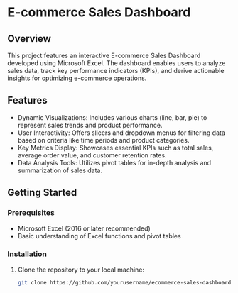 # E-commerce Sales Dashboard

## Overview
This project features an interactive E-commerce Sales Dashboard developed using Microsoft Excel. The dashboard enables users to analyze sales data, track key performance indicators (KPIs), and derive actionable insights for optimizing e-commerce operations. 

## Features
- Dynamic Visualizations: Includes various charts (line, bar, pie) to represent sales trends and product performance.
- User Interactivity: Offers slicers and dropdown menus for filtering data based on criteria like time periods and product categories.
- Key Metrics Display: Showcases essential KPIs such as total sales, average order value, and customer retention rates.
- Data Analysis Tools: Utilizes pivot tables for in-depth analysis and summarization of sales data.

## Getting Started

### Prerequisites
- Microsoft Excel (2016 or later recommended)
- Basic understanding of Excel functions and pivot tables

### Installation
1. Clone the repository to your local machine:
   ```bash
   git clone https://github.com/yourusername/ecommerce-sales-dashboard.git
